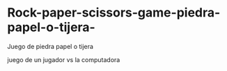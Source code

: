 # Rock-paper-scissors-game-piedra-papel-o-tijera-
Juego de piedra papel o tijera

juego de un jugador vs la computadora